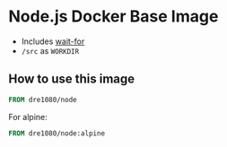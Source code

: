 # Node.js Docker Base Image

[hub]: https://hub.docker.com/r/dre1080/node

- Includes [wait-for](https://github.com/Eficode/wait-for)
- `/src` as `WORKDIR`

## How to use this image

```dockerfile
FROM dre1080/node
```

For alpine:

```dockerfile
FROM dre1080/node:alpine
```
